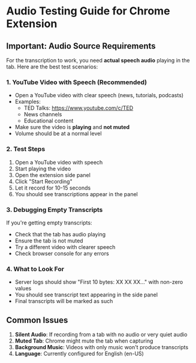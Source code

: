# Audio Testing Guide for Chrome Extension

## Important: Audio Source Requirements

For the transcription to work, you need **actual speech audio** playing in the tab. Here are the best test scenarios:

### 1. YouTube Video with Speech (Recommended)
- Open a YouTube video with clear speech (news, tutorials, podcasts)
- Examples:
  - TED Talks: https://www.youtube.com/c/TED
  - News channels
  - Educational content
- Make sure the video is **playing** and **not muted**
- Volume should be at a normal level

### 2. Test Steps
1. Open a YouTube video with speech
2. Start playing the video
3. Open the extension side panel
4. Click "Start Recording"
5. Let it record for 10-15 seconds
6. You should see transcriptions appear in the panel

### 3. Debugging Empty Transcripts
If you're getting empty transcripts:
- Check that the tab has audio playing
- Ensure the tab is not muted
- Try a different video with clearer speech
- Check browser console for any errors

### 4. What to Look For
- Server logs should show "First 10 bytes: XX XX XX..." with non-zero values
- You should see transcript text appearing in the side panel
- Final transcripts will be marked as such

## Common Issues

1. **Silent Audio**: If recording from a tab with no audio or very quiet audio
2. **Muted Tab**: Chrome might mute the tab when capturing
3. **Background Music**: Videos with only music won't produce transcripts
4. **Language**: Currently configured for English (en-US)
